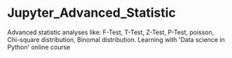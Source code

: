 # Jupyter_Advanced_Statistic
Advanced statistic analyses like: F-Test, T-Test, Z-Test, P-Test, poisson, Chi-square distribution, Binomal distribution. 
Learning with 'Data science in Python' online course
